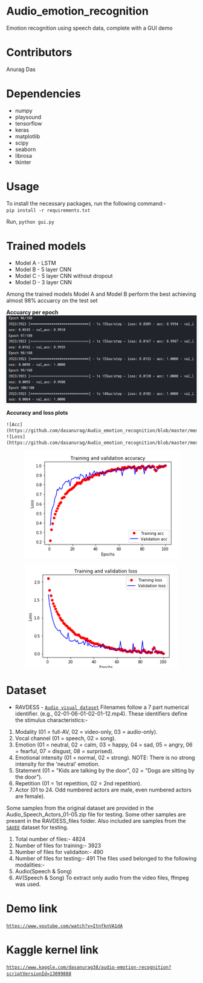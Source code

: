 # Audio_emotion_recognition
Emotion recognition using speech data, complete with a GUI demo

# Contributors
Anurag Das

Dependencies
============
- numpy
- playsound
- tensorflow
- keras
- matplotlib
- scipy
- seaborn
- librosa
- tkinter

Usage
============
To install the necessary packages, run the following command:-<br/>
`pip install -r requirements.txt`

Run,
`python gui.py`

Trained models
==============
- Model A - LSTM
- Model B - 5 layer CNN
- Model C - 5 layer CNN without dropout
- Model D - 3 layer CNN

Among the trained models Model A and Model B perform the best achieving almost 98% accuarcy on the test set

**Accuarcy per epoch**
![Link to acc](https://github.com/dasanurag/Audio_emotion_recognition/blob/master/media/acc_epoch.png)

**Accuracy and loss plots**
```
![Acc](https://github.com/dasanurag/Audio_emotion_recognition/blob/master/media/modelB1_accuracy.png) ![Loss](https://github.com/dasanurag/Audio_emotion_recognition/blob/master/media/modelB1_loss.png)
```
<p align="center">
  <img src="https://github.com/dasanurag/Audio_emotion_recognition/blob/master/media/modelB1_accuracy.png">
</p>
<p align="center">
  <img src="https://github.com/dasanurag/Audio_emotion_recognition/blob/master/media/modelB1_loss.png">
</p>

Dataset
=======
- RAVDESS - [`Audio visual dataset`](https://zenodo.org/record/1188976#.XLlgGENOnq8)
Filenames follow a 7 part numerical identifier. (e.g., 02-01-06-01-02-01-12.mp4). These identifiers define the stimulus characteristics:-
1. Modality (01 = full-AV, 02 = video-only, 03 = audio-only).
2. Vocal channel (01 = speech, 02 = song).
3. Emotion (01 = neutral, 02 = calm, 03 = happy, 04 = sad, 05 = angry, 06 = fearful, 07 = disgust, 08 = surprised).
4. Emotional intensity (01 = normal, 02 = strong). NOTE: There is no strong intensity for the 'neutral' emotion.
5. Statement (01 = "Kids are talking by the door", 02 = "Dogs are sitting by the door").
6. Repetition (01 = 1st repetition, 02 = 2nd repetition).
7. Actor (01 to 24. Odd numbered actors are male, even numbered actors are female).

Some samples from the original dataset are provided in the Audio_Speech_Actors_01-05.zip file for testing. Some other samples are present in the RAVDESS_files folder. Also included are samples from the [`SAVEE`](http://kahlan.eps.surrey.ac.uk/savee/Introduction.html) dataset for testing. 

1. Total number of files:- 4824
2. Number of files for training:- 3923
3. Number of files for validaiton:- 490
4. Number of files for testing:- 491
The files used belonged to the following modalities:-
1. Audio(Speech & Song)
2. AV(Speech & Song)
To extract only audio from the video files, ffmpeg was used.

Demo link
===========
[`https://www.youtube.com/watch?v=ItnfknVA1dA`](https://www.youtube.com/watch?v=ItnfknVA1dA)

Kaggle kernel link
==================
[`https://www.kaggle.com/dasanurag38/audio-emotion-recognition?scriptVersionId=13099888`](https://www.kaggle.com/dasanurag38/audio-emotion-recognition?scriptVersionId=13099888)
